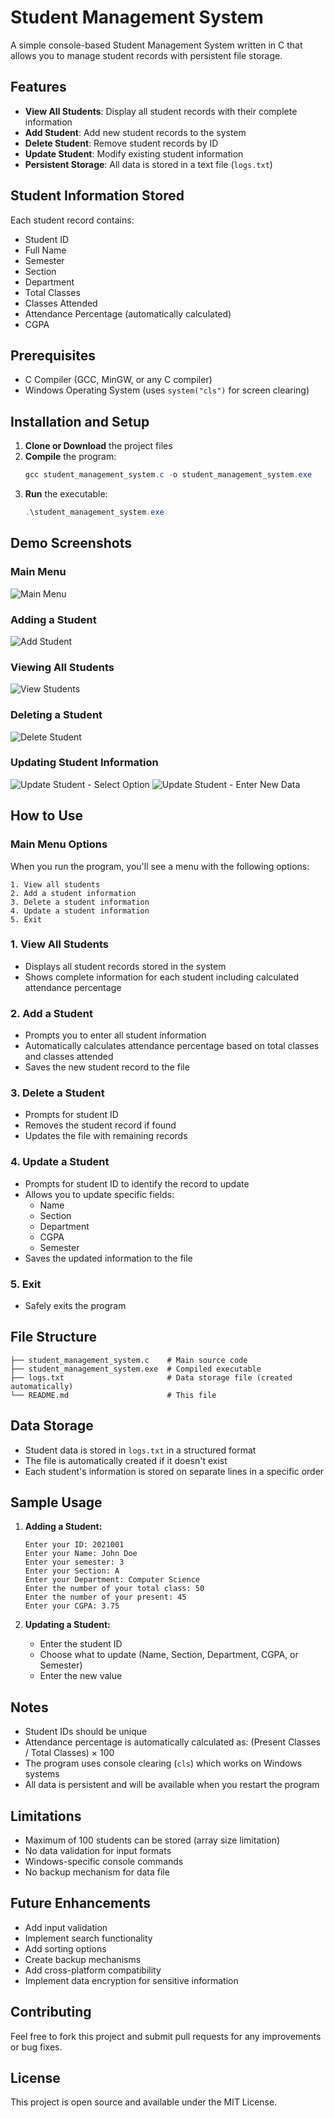 # Student Management System

A simple console-based Student Management System written in C that allows you to manage student records with persistent file storage.

## Features

- **View All Students**: Display all student records with their complete information
- **Add Student**: Add new student records to the system
- **Delete Student**: Remove student records by ID
- **Update Student**: Modify existing student information
- **Persistent Storage**: All data is stored in a text file (`logs.txt`)

## Student Information Stored

Each student record contains:
- Student ID
- Full Name
- Semester
- Section
- Department
- Total Classes
- Classes Attended
- Attendance Percentage (automatically calculated)
- CGPA

## Prerequisites

- C Compiler (GCC, MinGW, or any C compiler)
- Windows Operating System (uses `system("cls")` for screen clearing)

## Installation and Setup

1. **Clone or Download** the project files
2. **Compile** the program:
   ```powershell
   gcc student_management_system.c -o student_management_system.exe
   ```
3. **Run** the executable:
   ```powershell
   .\student_management_system.exe
   ```

## Demo Screenshots

### Main Menu
![Main Menu](screenshots/main_menu.png)

### Adding a Student
![Add Student](screenshots/add_student.png)

### Viewing All Students
![View Students](screenshots/view_students.png)

### Deleting a Student
![Delete Student](screenshots/delete_student.png)

### Updating Student Information
![Update Student - Select Option](screenshots/update_student_1.png)
![Update Student - Enter New Data](screenshots/update_student_2.png)

## How to Use

### Main Menu Options

When you run the program, you'll see a menu with the following options:

```
1. View all students
2. Add a student information
3. Delete a student information
4. Update a student information
5. Exit
```

### 1. View All Students
- Displays all student records stored in the system
- Shows complete information for each student including calculated attendance percentage

### 2. Add a Student
- Prompts you to enter all student information
- Automatically calculates attendance percentage based on total classes and classes attended
- Saves the new student record to the file

### 3. Delete a Student
- Prompts for student ID
- Removes the student record if found
- Updates the file with remaining records

### 4. Update a Student
- Prompts for student ID to identify the record to update
- Allows you to update specific fields:
  - Name
  - Section
  - Department
  - CGPA
  - Semester
- Saves the updated information to the file

### 5. Exit
- Safely exits the program

## File Structure

```
├── student_management_system.c    # Main source code
├── student_management_system.exe  # Compiled executable
├── logs.txt                       # Data storage file (created automatically)
└── README.md                      # This file
```

## Data Storage

- Student data is stored in `logs.txt` in a structured format
- The file is automatically created if it doesn't exist
- Each student's information is stored on separate lines in a specific order

## Sample Usage

1. **Adding a Student:**
   ```
   Enter your ID: 2021001
   Enter your Name: John Doe
   Enter your semester: 3
   Enter your Section: A
   Enter your Department: Computer Science
   Enter the number of your total class: 50
   Enter the number of your present: 45
   Enter your CGPA: 3.75
   ```

2. **Updating a Student:**
   - Enter the student ID
   - Choose what to update (Name, Section, Department, CGPA, or Semester)
   - Enter the new value

## Notes

- Student IDs should be unique
- Attendance percentage is automatically calculated as: (Present Classes / Total Classes) × 100
- The program uses console clearing (`cls`) which works on Windows systems
- All data is persistent and will be available when you restart the program

## Limitations

- Maximum of 100 students can be stored (array size limitation)
- No data validation for input formats
- Windows-specific console commands
- No backup mechanism for data file

## Future Enhancements

- Add input validation
- Implement search functionality
- Add sorting options
- Create backup mechanisms
- Add cross-platform compatibility
- Implement data encryption for sensitive information

## Contributing

Feel free to fork this project and submit pull requests for any improvements or bug fixes.

## License

This project is open source and available under the MIT License.
